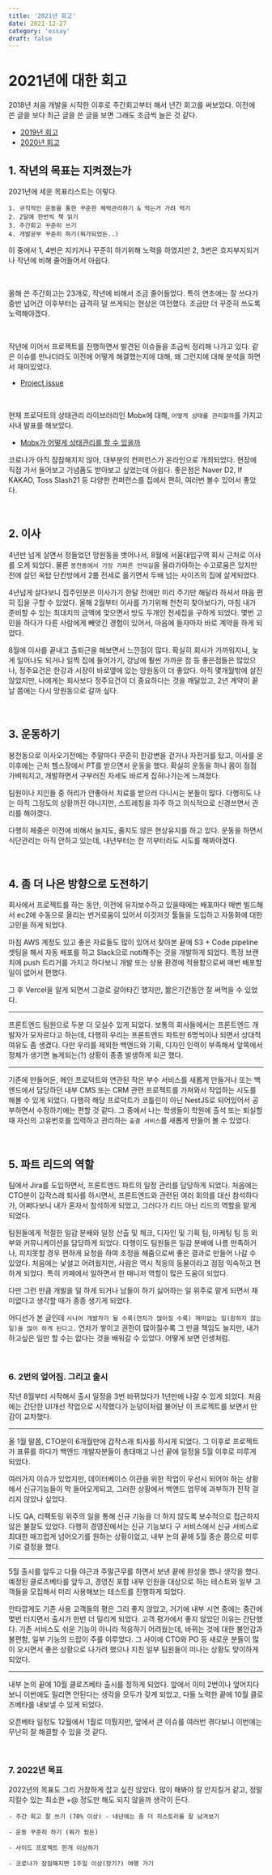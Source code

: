 ```yaml
---
title: '2021년 회고'
date: 2021-12-27
category: 'essay'
draft: false
---
```


# 2021년에 대한 회고

2018년 처음 개발을 시작한 이후로 주간회고부터 해서 년간 회고를 써보았다. 이전에 쓴 글을 보다 최근 글을 쓴 글을 보면 그래도 조금씩 늘은 것 같다.

- [2019년 회고](https://bluelion2.github.io/essay/2020-01-01-2019%EB%85%84%ED%9A%8C%EA%B3%A0/)
- [2020년 회고](https://bluelion2.github.io/essay/2021-01-03-%EC%A3%BC%EA%B0%84%ED%9A%8C%EA%B3%A0/)

## 1. 작년의 목표는 지켜졌는가

2021년에 세운 목표리스트는 이렇다.

```
1. 규칙적인 운동을 통한 꾸준한 체력관리하기 & 먹는거 가려 먹기
2. 2달에 한번씩 책 읽기
3. 주간회고 꾸준히 쓰기
4. 개발공부 꾸준히 하기(뭐가되었든..)
```

이 중에서 1, 4번은 지키거나 꾸준히 하기위해 노력을 하였지만 2, 3번은 흐지부지되거나 작년에 비해 줄어들어서 아쉽다.

<br/>

올해 쓴 주간회고는 23개로, 작년에 비해서 조금 줄어들었다. 특히 연초에는 잘 쓰다가 중반 넘어간 이후부터는 급격히 덜 쓰게되는 현상은 여전했다. 조금만 더 꾸준히 쓰도록 노력해야겠다.

<br/>

작년에 이어서 프로젝트를 진행하면서 발견된 이슈들을 조금씩 정리해 나가고 있다. 같은 이슈를 만나더라도 이전에 어떻게 해결했는지에 대해, 왜 그런지에 대해 분석을 하면서 재미있었다.

- [Project issue](https://github.com/bluelion2/Project-issue-repo/issues?q=is%3Aissue+is%3Aclosed+2021)

<br/>

현재 프로덕트의 상태관리 라이브러리인 Mobx에 대해, `어떻게 상태를 관리할까`를 가지고 사내 발표를 해보았다.

- [Mobx가 어떻게 상태관리를 할 수 있을까](https://bluelion2.github.io/development/2021-07-03-Mobx_observable/)

코로나가 아직 잠잠해지지 않아, 대부분의 컨퍼런스가 온라인으로 개최되었다. 현장에 직접 가서 들어보고 기념품도 받아보고 싶었는데 아쉽다. 좋은점은 Naver D2, If KAKAO, Toss Slash21 등 다양한 컨퍼런스를 집에서 편히, 여러번 볼수 있어서 좋았다.

<br/>

## 2. 이사

4년반 넘게 살면서 정들었던 망원동을 벗어나서, 8월에 서울대입구역 회사 근처로 이사를 오게 되었다. 물론 `봉천동에서 가장 가파른 언덕길`을 올라가야하는 수고로움은 있지만 전에 살던 옥탑 단칸방에서 2룸 전세로 옮기면서 두배 넘는 사이즈의 집에 살게되었다.

4년넘게 살다보니 집주인분은 이사가기 한달 전에만 미리 주기만 해달라 하셔서 마음 편히 집을 구할 수 있었다. 올해 2월부터 이사를 가기위해 천천히 찾아보다가, 마침 내가 준비할 수 있는 최대치의 금액에 맞으면서 방도 두개인 전세집을 구하게 되었다. 몇번 고민을 하다가 다른 사람에게 빼앗긴 경험이 있어서, 마음에 들자마자 바로 계약을 하게 되었다.

8월에 이사를 끝내고 출퇴근을 해보면서 느낀점이 많다. 확실히 회사가 가까워지니, 늦게 일어나도 되거나 일찍 집에 들어가기, 강남에 훨씬 가까운 점 등 좋은점들은 많았으나, 정주요건은 한강과 시장이 바로옆에 있는 망원동이 더 좋았다. 아직 몇개월밖에 살진 않았지만, 나에게는 회사보다 정주요건이 더 중요하다는 것을 깨달았고, 2년 계약이 끝날 쯤에는 다시 망원동으로 갈까 싶다.

<br/>

## 3. 운동하기

봉천동으로 이사오기전에는 주말마다 꾸준히 한강변을 걷거나 자전거를 탔고, 이사를 온 이후에는 근처 헬스장에서 PT를 받으면서 운동을 했다. 확실히 운동을 하니 몸이 점점 가벼워지고, 개발하면서 구부러진 자세도 바르게 잡혀나가는게 느껴졌다.

팀원이나 지인들 중 허리가 안좋아서 치료를 받으러 다니시는 분들이 많다. 다행히도 나는 아직 그정도의 상황까진 아니지만, 스트레칭을 자주 하고 의식적으로 신경쓰면서 관리를 해야겠다.

다행히 체중은 이전에 비해서 늘지도, 줄지도 않은 현상유지를 하고 있다. 운동을 하면서 식단관리는 아직 안하고 있는데, 내년부터는 한 끼부터라도 시도를 해봐야겠다.

<br/>

## 4. 좀 더 나은 방향으로 도전하기

회사에서 프로젝트를 하는 동안, 이전에 유지보수하고 있을때에는 배포마다 매번 빌드해서 ec2에 수동으로 올리는 번거로움이 있어서 이것저것 툴들을 도입하고 자동화에 대한 고민을 하게 되었다.

마침 AWS 계정도 있고 좋은 자료들도 많이 있어서 찾아본 끝에 S3 + Code pipeline 셋팅을 해서 자동 배포를 하고 Slack으로 noti해주는 것을 개발하게 되었다. 특정 브랜치에 push 트리거를 가지고 하다보니 개발 또는 상용 환경에 적용함으로써 매번 배포할 일이 없어서 편했다.

그 후 Vercel을 알게 되면서 그걸로 갈아타긴 했지만, 짦은기간동안 잘 써먹을 수 있었다.

---

프론트엔드 팀원으로 두분 더 모실수 있게 되었다. 보통의 회사들에서는 프론트엔드 개발자가 모자르다고 하는데, 다행히 우리는 프론트엔드 파트만 6명씩이나 되면서 상대적 여유도 좀 생겼다. 다만 우리를 제외한 백엔드와 기획, 디자인 인력이 부족해서 앞쪽에서 정체가 생기면 놀게되는(?) 상황이 종종 발생하게 되곤 했다.

---

기존에 만들어둔, 메인 프로덕트와 연관된 작은 부수 서비스를 새롭게 만들거나 또는 백엔드에서 담당하던 내부 CMS 또는 CRM 관련 프로젝트를 가져와서 작업하는 시도를 해볼 수 있게 되었다. 다행히 해당 프로덕트가 코틀린이 아닌 NestJS로 되어있어서 공부하면서 수정하기에는 편할 것 같다. 그 중에서 나는 학생들이 학원에 출석 또는 퇴실할 때 자신의 고유번호를 입력하고 관리하는 `출결 서비스`를 새롭게 만들어 볼 수 있었다.

<br/>

## 5. 파트 리드의 역할

팀에서 Jira를 도입하면서, 프론트엔드 파트의 일정 관리를 담당하게 되었다. 처음에는 CTO분이 갑작스래 퇴사를 하시면서, 프론트엔드와 관련된 여러 회의를 대신 참석하다가, 어쩌다보니 내가 혼자서 참석하게 되었고, 그러다가 리드 아닌 리드의 역할을 맡게 되었다.

팀원들에게 적절한 일감 분배와 일정 산출 및 체크, 디자인 및 기획 팀, 마케팅 팀 등 외부와 커뮤니케이션을 담당하게 되었다. 다행이도 팀원들은 일감 분배에 나름 만족하거나, 피치못할 경우 편하게 요청을 하여 조정을 해줌으로써 좋은 결과로 만들어 나갈 수 있었다. 처음에는 낯설고 어려웠지만, 사람은 역시 적응의 동물이라고 점점 익숙하고 편하게 되었다. 특히 카페에서 일하면서 한 매니저 역할이 많은 도움이 되었다.

다만 그런 만큼 개발을 덜 하게 되거나 남들이 하기 싫어하는 일 위주로 맡게 되면서 재미없다고 생각할 때가 종종 생기게 되었다.

어디선가 본 글인데 `시니어 개발자가 될 수록(연차가 많아질 수록) 재미없는 일(원하지 않는 일)을 많이 하게 된다고.` 연차가 쌓이고 권한이 많아질수록 그 만큼 책임도 늘지만, 내가 하고싶은 일만 할 수는 없다는 것을 배워갈 수 있었다. 어떻게 보면 인생처럼.

<br/>

### 6. 2번의 엎어짐. 그리고 출시

작년 8월부터 시작해서 출시 일정을 3번 바뀌었다가 1년만에 나갈 수 있게 되었다. 처음에는 간단한 UI개선 작업으로 시작했다가 눈덩이처럼 불어난 이 프로젝트를 보면서 만감이 교차했다.

---

올 1월 말쯤, CTO분이 6개월만에 갑작스래 퇴사를 하시게 되었다. 그 이후로 프로젝트가 표류를 하다가 백엔드 개발자분들이 총대매고 나선 끝에 일정을 5월 이후로 미루게 되었다.

여러가지 이슈가 있었지만, 데이터베이스 이관을 위한 작업이 우선시 되어야 하는 상황에서 신규기능들이 막 들어오게되고, 그러한 상황에서 백엔드 업무에 과부하가 진작 걸리지 않았나 싶었다.

나도 QA, 리팩토링 위주의 일을 통해 신규 기능을 더 하지 않도록 보수적으로 접근하지 않은 불찰도 있었다. 다행히 경영진에서는 신규 기능보다 구 서비스에서 신규 서비스로 최대한 매끄럽게 넘어오기를 원하는 상황이었고, 내부 논의 끝에 5월 중순 쯤으로 미루기로 결정을 했다.

---

5월 출시를 앞두고 다들 야근과 주말근무를 하면서 보낸 끝에 완성을 했나 생각을 했다. 예정된 클로즈베타를 앞두고, 경영진 포함 내부 인원을 대상으로 하는 테스트와 일부 고객들을 모집해서 미리 사용해보는 테스트를 진행하게 되었다.

안타깝게도 기존 사용 고객들의 평은 그리 좋지 않았고, 거기에 내부 시연 중에는 중간에 몇번 터지면서 출시가 한번 더 밀리게 되었다. 고객 평가에서 좋지 않았던 이유는 간단했다. 기존 서비스도 쉬운 기능이 아니라 적응하기 어려웠는데, 바뀌는 것에 대한 불안감과 불편함, 일부 기능의 드랍이 주를 이루었다. 그 사이에 CTO와 PO 등 새로운 분들이 많이 오시면서 좋은 상황으로 나가려 했으나 지친 일부 팀원들이 떠나는 상황도 맞이하게 되었다.

---

내부 논의 끝에 10월 클로즈베타 출시를 정하게 되었다. 앞에서 이미 2번이나 엎어지다보니 이번에도 밀리면 안된다는 생각을 모두가 갖게 되었고, 다들 노력한 끝에 10월 클로즈베타를 내보낼 수 있게 되었다.

오픈베타 일정도 12월에서 1월로 미뤘지만, 앞에서 큰 이슈를 여러번 겪다보니 이번에는 무난히 잘 해결할 수 있을 것 같다.

<br/>

### 7. 2022년 목표

2022년의 목표도 그리 거창하게 잡고 싶진 않았다. 많이 해봐야 잘 안지킬거 같고, 정말 지킬수 있는 최소한 +@ 정도만 해도 되지 않을까 생각이 든다.

```
- 주간 회고 잘 쓰기 (70% 이상) - 내년에는 좀 더 히스토리를 잘 남겨보기

- 운동 꾸준히 하기 (뭐가 됬든)

- 사이드 프로젝트 한개 이상하기

- 코로나가 잠잠해지면 1주일 이상(장기?) 여행 가기
```
